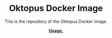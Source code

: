 
<p align="center">
    <h1 align="center">Oktopus Docker Image</h1>
    <p align="center">This is the repository of the  Oktopus Docker image.
    <p align="center"><strong><a href="https://oktopus-multicast.github.io/oktopus_site/docs/walkthrough_tutorial">Usage.</a></strong></p>
    <br>
</p>